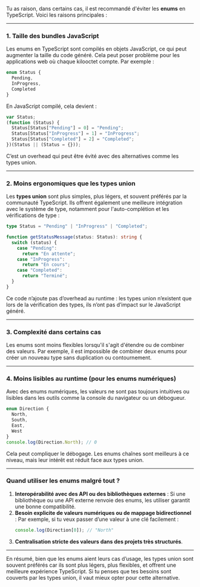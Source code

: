 Tu as raison, dans certains cas, il est recommandé d'éviter les **enums** en TypeScript. Voici les raisons principales :

---

### **1. Taille des bundles JavaScript**
Les enums en TypeScript sont compilés en objets JavaScript, ce qui peut augmenter la taille du code généré. Cela peut poser problème pour les applications web où chaque kilooctet compte. Par exemple :

```typescript
enum Status {
  Pending,
  InProgress,
  Completed
}
```

En JavaScript compilé, cela devient :
```javascript
var Status;
(function (Status) {
  Status[Status["Pending"] = 0] = "Pending";
  Status[Status["InProgress"] = 1] = "InProgress";
  Status[Status["Completed"] = 2] = "Completed";
})(Status || (Status = {}));
```

C’est un overhead qui peut être évité avec des alternatives comme les types union.

---

### **2. Moins ergonomiques que les types union**
Les **types union** sont plus simples, plus légers, et souvent préférés par la communauté TypeScript. Ils offrent également une meilleure intégration avec le système de type, notamment pour l'auto-complétion et les vérifications de type :

```typescript
type Status = "Pending" | "InProgress" | "Completed";

function getStatusMessage(status: Status): string {
  switch (status) {
    case "Pending":
      return "En attente";
    case "InProgress":
      return "En cours";
    case "Completed":
      return "Terminé";
  }
}
```

Ce code n’ajoute pas d’overhead au runtime : les types union n’existent que lors de la vérification des types, ils n’ont pas d’impact sur le JavaScript généré.

---

### **3. Complexité dans certains cas**
Les enums sont moins flexibles lorsqu'il s'agit d'étendre ou de combiner des valeurs. Par exemple, il est impossible de combiner deux enums pour créer un nouveau type sans duplication ou contournement.

---

### **4. Moins lisibles au runtime (pour les enums numériques)**
Avec des enums numériques, les valeurs ne sont pas toujours intuitives ou lisibles dans les outils comme la console du navigateur ou un débogueur.

```typescript
enum Direction {
  North,
  South,
  East,
  West
}
console.log(Direction.North); // 0
```

Cela peut compliquer le débogage. Les enums chaînes sont meilleurs à ce niveau, mais leur intérêt est réduit face aux types union.

---

### **Quand utiliser les enums malgré tout ?**

1. **Interopérabilité avec des API ou des bibliothèques externes** : Si une bibliothèque ou une API externe renvoie des enums, les utiliser garantit une bonne compatibilité.
2. **Besoin explicite de valeurs numériques ou de mappage bidirectionnel** : Par exemple, si tu veux passer d’une valeur à une clé facilement :
   ```typescript
   console.log(Direction[0]); // "North"
   ```
3. **Centralisation stricte des valeurs dans des projets très structurés**.

---

En résumé, bien que les enums aient leurs cas d’usage, les types union sont souvent préférés car ils sont plus légers, plus flexibles, et offrent une meilleure expérience TypeScript. Si tu penses que tes besoins sont couverts par les types union, il vaut mieux opter pour cette alternative.